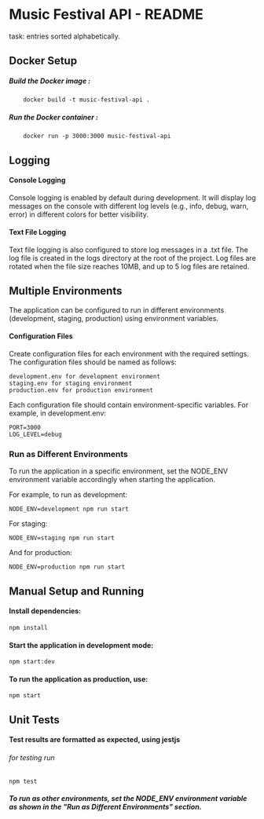 
# Music Festival API - README

task: entries sorted alphabetically.

## Docker Setup
##### Build the Docker image :
        docker build -t music-festival-api .
##### Run the Docker container :
        docker run -p 3000:3000 music-festival-api

## Logging

#### Console Logging

Console logging is enabled by default during development. It will display log messages on the console with different log levels (e.g., info, debug, warn, error) in different colors for better visibility.

#### Text File Logging

Text file logging is also configured to store log messages in a .txt file. The log file is created in the logs directory at the root of the project. Log files are rotated when the file size reaches 10MB, and up to 5 log files are retained.

## Multiple Environments

The application can be configured to run in different environments (development, staging, production) using environment variables.

#### Configuration Files
Create configuration files for each environment with the required settings. The configuration files should be named as follows:

    development.env for development environment
    staging.env for staging environment
    production.env for production environment

Each configuration file should contain environment-specific variables. For example, in development.env:

    PORT=3000
    LOG_LEVEL=debug

### Run as Different Environments

To run the application in a specific environment, set the NODE_ENV environment variable accordingly when starting the application.

For example, to run as development:

    NODE_ENV=development npm run start

For staging:

    NODE_ENV=staging npm run start

And for production:

    NODE_ENV=production npm run start


## Manual Setup and Running

#### Install dependencies:
    npm install
#### Start the application in development mode:
    npm start:dev
#### To run the application as production, use:
    npm start

## Unit Tests

#### Test results are formatted as expected, using jestjs
###### for testing run
    npm test

##### To run as other environments, set the NODE_ENV environment variable as shown in the "Run as Different Environments" section.

